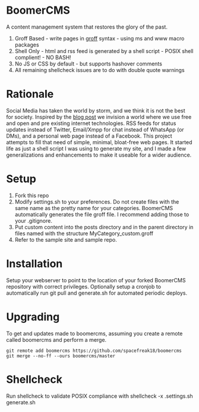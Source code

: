 # BoomerCMS
A content management system that restores the glory of the past.

1. Groff Based - write pages in [groff](https://www.gnu.org/software/groff/) syntax - using ms and www macro packages
2. Shell Only - html and rss feed is generated by a shell script - POSIX shell complient! - NO BASH!
3. No JS or CSS by default - but supports hashover comments
4. All remaining shellcheck issues are to do with double quote warnings

# Rationale
Social Media has taken the world by storm, and we think it is not the best for society. Inspired by the [blog post](http://spacefreak18.xyz) we invision
a world where we use free and open and pre existing internet technologies. RSS feeds for status updates instead of Twitter, Email/Xmpp for chat instead
of WhatsApp (or DMs), and a personal web page instead of a Facebook. This project attempts to fill that need of simple, minimal, bloat-free web pages.
It started life as just a shell script I was using to generate my site, and I made a few generalizations and enhancements to make it useable for a 
wider audience.

# Setup
1. Fork this repo
2. Modify settings.sh to your preferences. Do not create files with the same name as the pretty name for your categories. BoomerCMS automatically
generates the file groff file. I recommend adding those to your .gitignore.
3. Put custom content into the posts directory and in the parent directory in files named with the structure MyCategory_custom.groff
4. Refer to the sample site and sample repo.

# Installation
Setup your webserver to point to the location of your forked BoomerCMS repository with correct privileges.
Optionally setup a cronjob to automatically run git pull and generate.sh for automated periodic deploys.

# Upgrading
To get and updates made to boomercms, assuming you create a remote called boomercms and perform a merge.
```
git remote add boomercms https://github.com/spacefreak18/boomercms
git merge --no-ff --ours boomercms/master
```

# Shellcheck
Run shellcheck to validate POSIX compliance with shellcheck -x .settings.sh generate.sh
